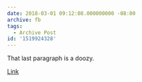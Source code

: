 ```yaml
---
date: 2018-03-01 09:12:08.000000000 -08:00
archive: fb
tags: 
  - Archive Post
id: '1519924328'
---
```


That last paragraph is a doozy. 

[Link](https://www.nytimes.com/2018/02/28/business/jared-kushner-apollo-citigroup-loans.html)
